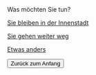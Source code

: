 <link rel="stylesheet" href="/Buchstadt-Leipzig/css/style.css">
<style>
.bgimg {
  background-image: url("https://upload.wikimedia.org/wikipedia/commons/4/44/Johann_Heinrich_Wilhelm_Tischbein_-_Goethe_in_der_roemischen_Campagna.jpg");
}
</style>

<div class="bgimg">
  <div class="question">
  <span class="border">Was möchten Sie tun?</span>
  </div>
  <div class="choices">
  <p><a href="z_ak.html" class="button border">Sie bleiben in der Innenstadt</a></p>
  <p><a href="z_sh.html" class="button border">Sie gehen weiter weg</a></p>
  <p><a href="z_hb.html" class="button border">Etwas anders</a></p>
  </div>
</div>

<button type="button" onclick="history.back();">Zurück zum Anfang</button>
